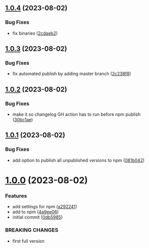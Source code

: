 ## [1.0.4](https://github.com/dgabrielm/create-vite-react-ts-app/compare/v1.0.3...v1.0.4) (2023-08-02)


### Bug Fixes

* fix binaries ([2cdaeb2](https://github.com/dgabrielm/create-vite-react-ts-app/commit/2cdaeb2a666da8971c2efc75c284b0ad959d9bc3))



## [1.0.3](https://github.com/dgabrielm/create-vite-react-ts-app/compare/v1.0.2...v1.0.3) (2023-08-02)


### Bug Fixes

* fix automated publish by adding master branch ([2c238f8](https://github.com/dgabrielm/create-vite-react-ts-app/commit/2c238f8a298a23d4a564c7a25666eb2645958a1b))



## [1.0.2](https://github.com/dgabrielm/create-vite-react-ts-app/compare/v1.0.1...v1.0.2) (2023-08-02)


### Bug Fixes

* make it so changelog GH action has to run before npm publish ([30bc1ae](https://github.com/dgabrielm/create-vite-react-ts-app/commit/30bc1ae82e6d96c90a027d9fb32cae1a54dc693f))



## [1.0.1](https://github.com/dgabrielm/create-vite-react-ts-app/compare/v1.0.0...v1.0.1) (2023-08-02)


### Bug Fixes

* add option to publish all unpublished versions to npm ([081b042](https://github.com/dgabrielm/create-vite-react-ts-app/commit/081b04270db04de3f078b2bd33be2390caf19b2d))



# [1.0.0](https://github.com/dgabrielm/create-vite-react-ts-app/compare/0db5985ee1fe5dc51b5ddcc14a06ce47ac67ab7b...v1.0.0) (2023-08-02)


### Features

* add settings for npm ([a292241](https://github.com/dgabrielm/create-vite-react-ts-app/commit/a292241cb247a82a9e6a26ba48df8089b12f8d7b))
* add to npm ([4a9ee06](https://github.com/dgabrielm/create-vite-react-ts-app/commit/4a9ee069972eb67157cc9acdcd36c052246a42e2))
* initial commit ([0db5985](https://github.com/dgabrielm/create-vite-react-ts-app/commit/0db5985ee1fe5dc51b5ddcc14a06ce47ac67ab7b))


### BREAKING CHANGES

* first full version



